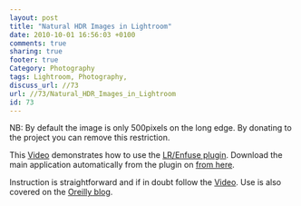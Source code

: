 ```yaml
---
layout: post
title: "Natural HDR Images in Lightroom"
date: 2010-10-01 16:56:03 +0100 
comments: true
sharing: true
footer: true
Category: Photography
tags: Lightroom, Photography,
discuss_url: //73
url: //73/Natural_HDR_Images_in_Lightroom
id: 73
---
```

NB: By default the image is only 500pixels on the long edge. By donating to the project you can remove this restriction.

This [Video][] demonstrates how to use the [LR/Enfuse plugin][plugin]. Download the main application automatically from the plugin on [from here][enfuse].

Instruction is straightforward and if in doubt follow the [Video]. Use is also covered on the [Oreilly blog][].


[Video]: http://yanikphotoschool.com/tutorials/video_tutorials/creating-hdr-images-directly-in-lightroom-video-tutorial/
[plugin]: http://photographers-toolbox.com/products/lrenfuse.php

[enfuse]: http://enblend.sourceforge.net/
[Oreilly blog]: http://blogs.oreilly.com/lightroom/2008/12/blend-with-lightroom-enfuse.html
